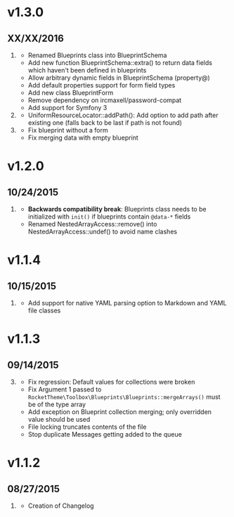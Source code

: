 # v1.3.0
## XX/XX/2016

1. [](#new)
    * Renamed Blueprints class into BlueprintSchema
    * Add new function BlueprintSchema::extra() to return data fields which haven't been defined in blueprints
    * Allow arbitrary dynamic fields in BlueprintSchema (property@)
    * Add default properties support for form field types
    * Add new class BlueprintForm
    * Remove dependency on ircmaxell/password-compat
    * Add support for Symfony 3
2. [](#improved)
    * UniformResourceLocator::addPath(): Add option to add path after existing one (falls back to be last if path is not found)
3. [](#bugfix)
    * Fix blueprint without a form
    * Fix merging data with empty blueprint

# v1.2.0
## 10/24/2015

1. [](#new)
    * **Backwards compatibility break**: Blueprints class needs to be initialized with `init()` if blueprints contain `@data-*` fields 
    * Renamed NestedArrayAccess::remove() into NestedArrayAccess::undef() to avoid name clashes

# v1.1.4
## 10/15/2015

1. [](#new)
    * Add support for native YAML parsing option to Markdown and YAML file classes

# v1.1.3
## 09/14/2015

3. [](#bugfix)
    * Fix regression: Default values for collections were broken
    * Fix Argument 1 passed to `RocketTheme\Toolbox\Blueprints\Blueprints::mergeArrays()` must be of the type array
    * Add exception on Blueprint collection merging; only overridden value should be used
    * File locking truncates contents of the file
    * Stop duplicate Messages getting added to the queue

# v1.1.2
## 08/27/2015

1. [](#new)
    * Creation of Changelog
